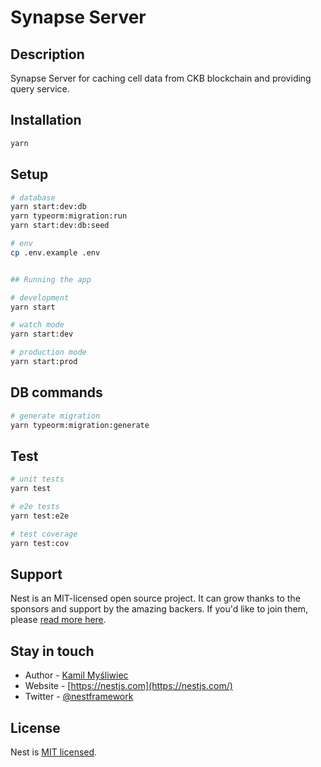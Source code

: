 # Synapse Server

## Description

Synapse Server for caching cell data from CKB blockchain and providing query service.

## Installation

```bash
yarn
```

## Setup

```bash
# database
yarn start:dev:db
yarn typeorm:migration:run
yarn start:dev:db:seed

# env
cp .env.example .env


## Running the app

# development
yarn start

# watch mode
yarn start:dev

# production mode
yarn start:prod
```

## DB commands

```bash
# generate migration
yarn typeorm:migration:generate
```

## Test

```bash
# unit tests
yarn test

# e2e tests
yarn test:e2e

# test coverage
yarn test:cov
```

## Support

Nest is an MIT-licensed open source project. It can grow thanks to the sponsors and support by the amazing backers. If you'd like to join them, please [read more here](https://docs.nestjs.com/support).

## Stay in touch

- Author - [Kamil Myśliwiec](https://kamilmysliwiec.com)
- Website - [https://nestjs.com](https://nestjs.com/)
- Twitter - [@nestframework](https://twitter.com/nestframework)

## License

  Nest is [MIT licensed](LICENSE).
